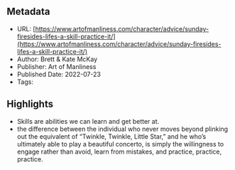 ## Metadata
* URL: [https://www.artofmanliness.com/character/advice/sunday-firesides-lifes-a-skill-practice-it/](https://www.artofmanliness.com/character/advice/sunday-firesides-lifes-a-skill-practice-it/)
* Author: Brett &#38; Kate McKay
* Publisher: Art of Manliness
* Published Date: 2022-07-23
* Tags: 

## Highlights
* Skills are abilities we can learn and get better at.
* the difference between the individual who never moves beyond plinking out the equivalent of “Twinkle, Twinkle, Little Star,” and he who’s ultimately able to play a beautiful concerto, is simply the willingness to engage rather than avoid, learn from mistakes, and practice, practice, practice.
